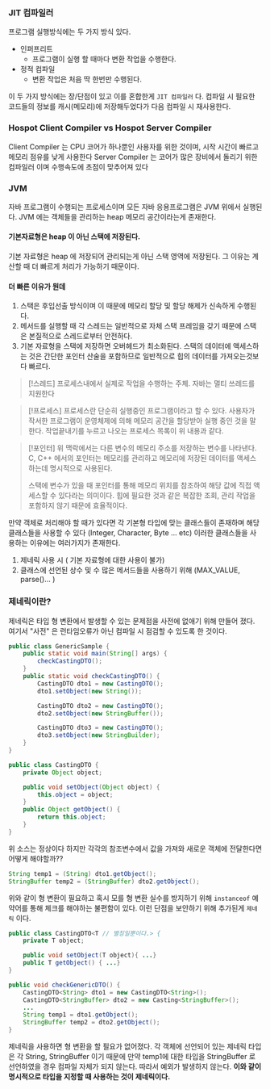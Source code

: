 
### JIT 컴파일러

프로그램 실행방식에는 두 가지 방식 있다.
- 인퍼프리트
	- 프로그램이 실행 할 때마다 변환 작업을 수행한다.
- 정적 컴파일
	- 변환 작업은 처음 딱 한번만 수행된다.

이 두 가지 방식에는 장/단점이 있고 이를 혼합한게 `JIT 컴파일러` 다.
컴파일 시 필요한 코드들의 정보를 캐시(메모리)에 저장해두었다가 다음 컴파일 시 재사용한다.

### Hospot Client Compiler vs Hospot Server Compiler

Client Compiler 는 CPU 코어가 하나뿐인 사용자를 위한 것이며, 시작 시간이 빠르고 메모리 점유를 낮게 사용한다
Server Compiler 는 코어가 많은 장비에서 돌리기 위한 컴파일러 이며 수행속도에 초점이 맞추어져 있다


### JVM

자바 프로그램이 수행되는 프로세스이며 모든 자바 응용프로그램은 JVM 위에서 실행된다.
JVM 에는 객체들을 관리하는 heap 메모리 공간이라는게 존재한다.

#### 기본자료형은 heap 이 아닌 스택에 저장된다.

기본 자료형은 heap 에 저장되어 관리되는게 아닌 스택 영역에 저장된다. 
그 이유는 계산할 때 더 빠르게 처리가 가능하기 때문이다. 

#### 더 빠른 이유가 뭔데
1. 스택은 후입선출 방식이며 이 때문에 메모리 할당 및 할당 해제가 신속하게 수행된다.
2. 메서드를 실행할 때 각 스레드는 일반적으로 자체 스택 프레임을 갖기 때문에 스택은 본질적으로 스레드로부터 안전하다.
3. 기본 자료형을 스택에 저장하면 오버헤드가 최소화된다. 스택의 데이터에 액세스하는 것은 간단한 포인터 산술을 포함하므로 일반적으로 힙의 데이터를 가져오는것보다 빠르다.

> [!스레드]
> 프로세스내에서 실제로 작업을 수행하는 주체. 자바는 멀티 쓰레드를 지원한다

> [!프로세스]
> 프로세스란 단순히 실행중인 프로그램이라고 할 수 있다.
> 사용자가 작서한 프로그램이 운영체제에 의해 메모리 공간을 할당받아 실행 중인 것을 말한다.
> 작업끝내기를 누르고 나오는 프로세스 목록이 위 내용과 같다.

> [!포인터]
> 위 맥락에서는 다른 변수의 메모리 주소를 저장하는 변수를 나타낸다.
> C, C++ 에서의 포인터는 메모리를 관리하고 메모리에 저장된 데이터를 액세스하는데 명시적으로 사용된다.
> 
> 스택에 변수가 있을 때 포인터를 통해 메모리 위치를 참조하여 해당 값에 직접 액세스할 수 있다라는 의미이다.
> 힙에 필요한 것과 같은 복잡한 조회, 관리 작업을 포함하지 않기 때문에 효율적이다.



만약 객체로 처리해야 할 때가 있다면 각 기본형 타입에 맞는 클래스들이 존재하며 해당 클래스들을 사용할 수 있다 (Integer, Character, Byte ... etc)
이러한 클래스들을 사용하는 이유에는 여러가지가 존재한다.
1. 제네릭 사용 시 ( 기본 자료형에 대한 사용이 불가)
2. 클래스에 선언된 상수 및 수 많은 메서드들을 사용하기 위해 (MAX_VALUE, parse()... )




### 제네릭이란?

제네릭은 타입 형 변환에서 발생할 수 있는 문제점을 사전에 없애기 위해 만들어 졌다.
여기서 "사전" 은 런타임오류가 아닌 컴파일 시 점검할 수 있도록 한 것이다.


```Java
public class GenericSample {
	public static void main(String[] args) {
		checkCastingDTO();
	}
	public static void checkCastingDTO() {
		CastingDTO dto1 = new CastingDTO();
		dto1.setObject(new String());

		CastingDTO dto2 = new CastingDTO();
		dto2.setObject(new StringBuffer());

		CastingDTO dto3 = new CastingDTO();
		dto3.setObject(new StringBuilder);
	}
}

public class CastingDTO {
	private Object object;

	public void setObject(Object object) {
		this.object = object;
	}
	public Object getObject() {
		return this.object;
	}
}
```

위 소스는 정상이다 하지만 각각의 참조변수에서 값을 가져와 새로운 객체에 전달한다면 어떻게 해야할까??


```Java
String temp1 = (String) dto1.getObject();
StringBuffer temp2 = (StringBuffer) dto2.getObject();
```

위와 같이 형 변환이 필요하고 혹시 모를 형 변환 실수를 방지하기 위해 `instanceof` 예약어를 통해 체크를 해야하는 불편함이 있다. 이런 단점을 보안하기 위해 추가된게 `제네릭` 이다.


```Java
public class CastingDTO<T // 별칭일뿐이다.> {
	private T object;

	public void setObject(T object){ ...}
	public T getObject() { ...}
}

public void checkGenericDTO() {
	CastingDTO<String> dto1 = new CastingDTO<String>();
	CastingDTO<StringBuffer> dto2 = new Casting<StringBuffer>();
	...
	String temp1 = dto1.getObject();
	StringBuffer temp2 = dto2.getObject();
}
```

제네릭을 사용하면 형 변환을 할 필요가 없어졌다. 각 객체에 선언되어 있는 제네릭 타입은 각 String, StringBuffer 이기 때문에 만약 temp1에 대한 타입을 StringBuffer 로 선언하였을 경우 컴파일 자체가 되지 않는다. 따라서 예외가 발생하지 않는다.
**이와 같이 명시적으로 타입을 지정할 때 사용하는 것이 제네릭이다.**

